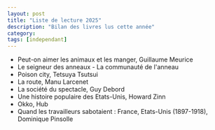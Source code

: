 ```yaml
---
layout: post
title: "Liste de lecture 2025"
description: "Bilan des livres lus cette année"
category: 
tags: [independant]
---
```


* Peut-on aimer les animaux et les manger, Guillaume Meurice
* Le seigneur des anneaux - La communauté de l'anneau
* Poison city, Tetsuya Tsutsui 
* La route, Manu Larcenet
* La société du spectacle, Guy Debord
* Une histoire populaire des Etats-Unis, Howard Zinn
* Okko, Hub 
* Quand les travailleurs sabotaient : France, Etats-Unis (1897-1918), Dominique Pinsolle
